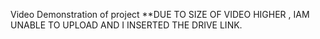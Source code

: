 Video Demonstration of project
**DUE TO SIZE OF VIDEO HIGHER , IAM UNABLE TO UPLOAD AND I INSERTED THE DRIVE LINK.

